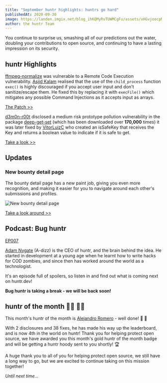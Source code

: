 ```yaml
---
title: "September huntr highlights: huntrs go hard"
publishedAt: 2020-09-30
image: https://landen.imgix.net/blog_ihKQMyRvTUWMCgFu/assets/xHGvjoocpMJsifeK.jpg?w=880
author: the huntr Team
---
```


You continue to surprise us, smashing all of our predictions out the water, doubling your contributions to open source, and continuing to have a lasting impression on its security.

## huntr Highlights

[ffmpeg-normalize](https://github.com/slhck/ffmpeg-normalize) was vulnerable to a Remote Code Execution vulnerability. [Asjid Kalam](https://www.huntr.dev/users/asjidkalam) realised that the use of the `child_process` function `exec()` is highly discouraged if you accept user input and don't sanitize/escape them. He fixed this by replacing it with `execFile()` which mitigates any possible Command Injections as it accepts input as arrays.

[The Patch >>](https://github.com/peterforgacs/ffmpeg-normalize/pull/161)

[d3m0n-r00t](https://www.huntr.dev/users/d3m0n-r00t) disclosed a medium risk prototype pollution vulnerability in the package [deep-get-set](https://github.com/acstll/deep-get-set) (which has been downloaded over **170,000** times) it was later fixed by [VitorLuizC](https://www.huntr.dev/users/VitorLuizC) who created an isSafeKey that receives the Key and returns a boolean value to indicate if it is safe to get.

[Take a look >>](https://www.huntr.dev/bounties/1-npm-deep-get-set)

## Updates

### New bounty detail page

The bounty detail page has a new paint job, giving you even more recognition, and making it easier for you to navigate around each other's submissions and profiles.

![New bounty detail page](https://landen.imgix.net/blog_ihKQMyRvTUWMCgFu/assets/NdpaGbEktWfFCUtv.png)

[Take a look around >>](https://huntr.dev/)

## Podcast: Bug huntr

[EP007](https://www.huntr.dev/blog/podcast-it-s-about-the-journey-not-the-destination)

[Adam Nygate](https://www.linkedin.com/in/adam-nygate/?originalSubdomain=uk) (A-dizz) is the CEO of huntr, and the brain behind the idea. He started in development at a young age when he learnt how to write hacks for COD zombies, and since then has worked around the world as a technologist.

It's an episode full of spoilers, so listen in and find out what is coming next on huntr.dev!

**Bug huntr is taking a break - we will be back soon!**

## huntr of the month 🦸‍♀️ 🦸‍♂️

This month's huntr of the month is [Alejandro Romero](https://www.huntr.dev/users/alromh87) - well done! 👏 👏

With 2 disclosures and 38 fixes, he has made his way up the leaderboard, and is now 4th in the world on huntr! Thank you for helping protect open source, we have awarded you this month's gold huntr of the month badge and will be getting a huntr hoody sent to you shortly! 🏆

A huge thank you to all of you for helping protect open source, we still have a long way to go, but we are excited to continue taking on this mission together!

_Until next time..._
